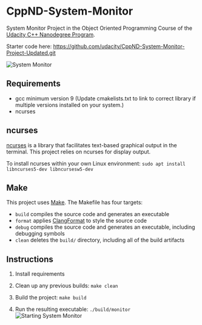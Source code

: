 # CppND-System-Monitor

System Monitor Project in the Object Oriented Programming Course of the [Udacity C++ Nanodegree Program](https://www.udacity.com/course/c-plus-plus-nanodegree--nd213). 

Starter code here: https://github.com/udacity/CppND-System-Monitor-Project-Updated.git

![System Monitor](images/monitor.png)

## Requirements
* gcc minimum version 9 (Update cmakelists.txt to link to correct library if multiple versions installed on your system.)
* ncurses

## ncurses
[ncurses](https://www.gnu.org/software/ncurses/) is a library that facilitates text-based graphical output in the terminal. This project relies on ncurses for display output.

To install ncurses within your own Linux environment: `sudo apt install libncurses5-dev libncursesw5-dev`

## Make
This project uses [Make](https://www.gnu.org/software/make/). The Makefile has four targets:
* `build` compiles the source code and generates an executable
* `format` applies [ClangFormat](https://clang.llvm.org/docs/ClangFormat.html) to style the source code
* `debug` compiles the source code and generates an executable, including debugging symbols
* `clean` deletes the `build/` directory, including all of the build artifacts

## Instructions

1. Install requirements

2. Clean up any previous builds: `make clean`

3. Build the project: `make build`

4. Run the resulting executable: `./build/monitor`
![Starting System Monitor](images/starting_monitor.png)